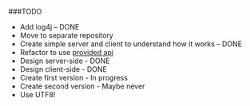 ###TODO

* Add log4j – DONE
* Move to separate repository 
* Create simple server and client to understand how it works – DONE
* Refactor to use [provided api](https://docs.google.com/viewer?a=v&pid=sites&srcid=ZGVmYXVsdGRvbWFpbnxuZ3Vvb3B8Z3g6NGZkMDEwZjY5MmI1MGFj)
* Design server-side - DONE
* Design client-side - DONE
* Create first version - In progress
* Create second version - Maybe never
* Use UTF8!
